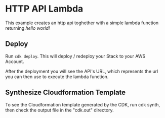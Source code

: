 # HTTP API Lambda
This example creates an http api toghether with a simple lambda function returning *hello world!*

## Deploy
Run `cdk deploy`. This will deploy / redeploy your Stack to your AWS Account.

After the deployment you will see the API's URL, which represents the url you can then use to execute the lambda function.

## Synthesize Cloudformation Template
To see the Cloudformation template generated by the CDK, run cdk synth, then check the output file in the "cdk.out" directory.


